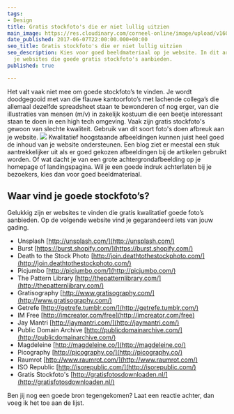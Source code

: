 ```yaml
---
tags:
- Design
title: Gratis stockfoto's die er niet lullig uitzien
main_image: https://res.cloudinary.com/corneel-online/image/upload/v1603296637/corneel/stockfoto-alt_s5onjz.jpg
date_published: 2017-06-07T22:00:00.000+00:00
seo_title: Gratis stockfoto's die er niet lullig uitzien
seo_description: Kies voor goed beeldmateriaal op je website. In dit artikel vind
  je websites die goede gratis stockfoto's aanbieden.
published: true

---
```

Het valt vaak niet mee om goede stockfoto’s te vinden. Je wordt doodgegooid met van die flauwe kantoorfoto’s met lachende collega’s die allemaal dezelfde spreadsheet staan te bewonderen of nog erger, van die illustraties van mensen (m/v) in zakelijk kostuum die een beetje interessant staan te doen in een high tech omgeving. Vaak zijn gratis stockfoto's gewoon van slechte kwaliteit. Gebruik van dit soort foto's doen afbreuk aan je website. ![](https://www.corneelonline.nl/wp-content/uploads/2017/06/stock-photos-examples.png) Kwalitatief hoogstaande afbeeldingen kunnen juist heel goed de inhoud van je website ondersteunen. Een blog ziet er meestal een stuk aantrekkelijker uit als er goed gekozen afbeeldingen bij de artikelen gebruikt worden. Of wat dacht je van een grote achtergrondafbeelding op je homepage of landingspagina. Wil je een goede indruk achterlaten bij je bezoekers, kies dan voor goed beeldmateriaal.

## Waar vind je goede stockfoto’s?

Gelukkig zijn er websites te vinden die gratis kwalitatief goede foto’s aanbieden. Op de volgende website vind je gegarandeerd iets van jouw gading.

*   Unsplash [http://unsplash.com/](http://unsplash.com/)
*   Burst [https://burst.shopify.com/](https://burst.shopify.com/)
*   Death to the Stock Photo [http://join.deathtothestockphoto.com/](http://join.deathtothestockphoto.com/)
*   Picjumbo [http://picjumbo.com/](http://picjumbo.com/)
*   The Pattern Library [http://thepatternlibrary.com/](http://thepatternlibrary.com/)
*   Gratisography [http://www.gratisography.com/](http://www.gratisography.com/)
*   Getrefe [http://getrefe.tumblr.com/](http://getrefe.tumblr.com/)
*   IM Free [http://imcreator.com/free](http://imcreator.com/free)
*   Jay Mantri [http://jaymantri.com/](http://jaymantri.com/)
*   Public Domain Archive [http://publicdomainarchive.com/](http://publicdomainarchive.com/)
*   Magdeleine [http://magdeleine.co/](http://magdeleine.co/)
*   Picography [http://picography.co/](http://picography.co/)
*   Raumrot [http://www.raumrot.com/](http://www.raumrot.com/)
*   ISO Republic [http://isorepublic.com/](http://isorepublic.com/)
*   Gratis Stockfoto's [http://gratisfotosdownloaden.nl/](http://gratisfotosdownloaden.nl/)

Ben jij nog een goede bron tegengekomen? Laat een reactie achter, dan voeg ik het toe aan de lijst.